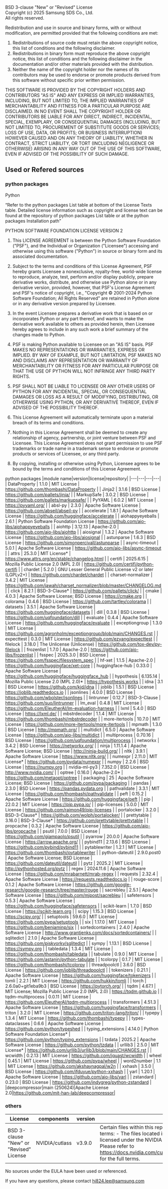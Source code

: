 BSD 3-clause "New" or "Revised" License  
Copyright (c) 2025 Samsung SDS Co., Ltd.  
All rights reserved.

Redistribution and use in source and binary forms, with or without modification, are permitted provided that the following conditions are met:

1. Redistributions of source code must retain the above copyright notice, this list of conditions and the following disclaimer.
2. Redistributions in binary form must reproduce the above copyright notice, this list of conditions and the following disclaimer in the documentation and/or other materials provided with the distribution.
3. Neither the name of the copyright holder nor the names of its contributors may be used to endorse or promote products derived from this software without specific prior written permission.  


THIS SOFTWARE IS PROVIDED BY THE COPYRIGHT HOLDERS AND CONTRIBUTORS "AS IS" AND ANY EXPRESS OR IMPLIED WARRANTIES, INCLUDING, BUT NOT LIMITED TO, THE IMPLIED WARRANTIES OF MERCHANTABILITY AND FITNESS FOR A PARTICULAR PURPOSE ARE DISCLAIMED. IN NO EVENT SHALL THE COPYRIGHT HOLDER OR CONTRIBUTORS BE LIABLE FOR ANY DIRECT, INDIRECT, INCIDENTAL, SPECIAL, EXEMPLARY, OR CONSEQUENTIAL DAMAGES (INCLUDING, BUT NOT LIMITED TO, PROCUREMENT OF SUBSTITUTE GOODS OR SERVICES; LOSS OF USE, DATA, OR PROFITS; OR BUSINESS INTERRUPTION) HOWEVER CAUSED AND ON ANY THEORY OF LIABILITY, WHETHER IN CONTRACT, STRICT LIABILITY, OR TORT (INCLUDING NEGLIGENCE OR OTHERWISE) ARISING IN ANY WAY OUT OF THE USE OF THIS SOFTWARE, EVEN IF ADVISED OF THE POSSIBILITY OF SUCH DAMAGE.

  
Used or Refered sources
----

### python packages

Python  

“Refer to the python packages List table at bottom of the License Texts table. Detailed license information such as copyright and license text can be found at the repository of python packages List table or at the python packages Installation path”


PYTHON SOFTWARE FOUNDATION LICENSE VERSION 2

1. This LICENSE AGREEMENT is between the Python Software Foundation ("PSF"), and
   the Individual or Organization ("Licensee") accessing and otherwise using this
   software ("Python") in source or binary form and its associated documentation.

2. Subject to the terms and conditions of this License Agreement, PSF hereby
   grants Licensee a nonexclusive, royalty-free, world-wide license to reproduce,
   analyze, test, perform and/or display publicly, prepare derivative works,
   distribute, and otherwise use Python alone or in any derivative
   version, provided, however, that PSF's License Agreement and PSF's notice of
   copyright, i.e., "Copyright © 2001-2024 Python Software Foundation; All Rights
   Reserved" are retained in Python alone or in any derivative version
   prepared by Licensee.

3. In the event Licensee prepares a derivative work that is based on or
   incorporates Python or any part thereof, and wants to make the
   derivative work available to others as provided herein, then Licensee hereby
   agrees to include in any such work a brief summary of the changes made to Python.

4. PSF is making Python available to Licensee on an "AS IS" basis.
   PSF MAKES NO REPRESENTATIONS OR WARRANTIES, EXPRESS OR IMPLIED.  BY WAY OF
   EXAMPLE, BUT NOT LIMITATION, PSF MAKES NO AND DISCLAIMS ANY REPRESENTATION OR
   WARRANTY OF MERCHANTABILITY OR FITNESS FOR ANY PARTICULAR PURPOSE OR THAT THE
   USE OF PYTHON WILL NOT INFRINGE ANY THIRD PARTY RIGHTS.

5. PSF SHALL NOT BE LIABLE TO LICENSEE OR ANY OTHER USERS OF PYTHON
   FOR ANY INCIDENTAL, SPECIAL, OR CONSEQUENTIAL DAMAGES OR LOSS AS A RESULT OF
   MODIFYING, DISTRIBUTING, OR OTHERWISE USING PYTHON, OR ANY DERIVATIVE
   THEREOF, EVEN IF ADVISED OF THE POSSIBILITY THEREOF.

6. This License Agreement will automatically terminate upon a material breach of
   its terms and conditions.

7. Nothing in this License Agreement shall be deemed to create any relationship
   of agency, partnership, or joint venture between PSF and Licensee.  This License
   Agreement does not grant permission to use PSF trademarks or trade name in a
   trademark sense to endorse or promote products or services of Licensee, or any
   third party.

8. By copying, installing or otherwise using Python, Licensee agrees
   to be bound by the terms and conditions of this License Agreement.



python packages
|module name|version|license|repository|
|---|---|---|---|
| DataProperty | 1.1.0 | MIT License | https://github.com/thombashi/DataProperty | 
| Jinja2 | 3.1.6 | BSD License | https://github.com/pallets/jinja/ | 
| MarkupSafe | 3.0.2 | BSD License | https://github.com/pallets/markupsafe/ | 
| PyYAML | 6.0.2 | MIT License | https://pyyaml.org/ | 
| absl-py | 2.3.0 | Apache Software License | https://github.com/abseil/abseil-py | 
| accelerate | 1.8.1 | Apache Software License | https://github.com/huggingface/accelerate | 
| aiohappyeyeballs | 2.6.1 | Python Software Foundation License | https://github.com/aio-libs/aiohappyeyeballs | 
| aiohttp | 3.12.13 | Apache-2.0 | https://github.com/aio-libs/aiohttp | 
| aiosignal | 1.3.2 | Apache Software License | https://github.com/aio-libs/aiosignal | 
| astunparse | 1.6.3 | BSD License | https://github.com/simonpercivall/astunparse | 
| async-timeout | 5.0.1 | Apache Software License | https://github.com/aio-libs/async-timeout | 
| attrs | 25.3.0 | MIT License* | https://www.attrs.org/en/stable/changelog.html | 
| certifi | 2025.6.15 | Mozilla Public License 2.0 (MPL 2.0) | https://github.com/certifi/python-certifi | 
| chardet | 5.2.0 | GNU Lesser General Public License v2 or later (LGPLv2+) | https://github.com/chardet/chardet | 
| charset-normalizer | 3.4.2 | MIT License | https://github.com/jawah/charset_normalizer/blob/master/CHANGELOG.md | 
| click | 8.2.1 | BSD-3-Clause* | https://github.com/pallets/click/ | 
| cmake | 4.0.3 | Apache Software License; BSD License | https://cmake.org | 
| colorama | 0.4.6 | BSD License | https://github.com/tartley/colorama | 
| datasets | 3.5.1 | Apache Software License | https://github.com/huggingface/datasets | 
| dill | 0.3.8 | BSD License | https://github.com/uqfoundation/dill | 
| evaluate | 0.4.4 | Apache Software License | https://github.com/huggingface/evaluate | 
| exceptiongroup | 1.3.0 | MIT License | https://github.com/agronholm/exceptiongroup/blob/main/CHANGES.rst | 
| expecttest | 0.3.0 | MIT License | https://github.com/ezyang/expecttest | 
| filelock | 3.18.0 | The Unlicense (Unlicense) | https://github.com/tox-dev/py-filelock | 
| frozenlist | 1.7.0 | Apache-2.0 | https://github.com/aio-libs/frozenlist | 
| fsspec | 2025.3.0 | BSD License | https://github.com/fsspec/filesystem_spec | 
| hf-xet | 1.1.5 | Apache-2.0 | https://github.com/huggingface/xet-core | 
| huggingface-hub | 0.33.0 | Apache Software License | https://github.com/huggingface/huggingface_hub | 
| hypothesis | 6.135.14 | Mozilla Public License 2.0 (MPL 2.0)* | https://hypothesis.works | 
| idna | 3.1 | BSD License | https://github.com/kjd/idna | 
| joblib | 1.5.1 | BSD License | https://joblib.readthedocs.io | 
| jsonlines | 4.0.0 | BSD License | https://github.com/wbolster/jsonlines | 
| lintrunner | 0.12.7 | BSD-3-Clause | https://github.com/suo/lintrunner | 
| lm_eval | 0.4.8 | MIT License | https://github.com/EleutherAI/lm-evaluation-harness | 
| lxml | 5.4.0 | BSD License | https://lxml.de/ | 
| mbstrdecoder | 1.1.4 | MIT License | https://github.com/thombashi/mbstrdecoder | 
| more-itertools | 10.7.0 | MIT License | https://github.com/more-itertools/more-itertools | 
| mpmath | 1.3.0 | BSD License | http://mpmath.org/ | 
| multidict | 6.5.0 | Apache Software License | https://github.com/aio-libs/multidict | 
| multiprocess | 0.70.16 | BSD License | https://github.com/uqfoundation/multiprocess | 
| networkx | 3.4.2 | BSD License | https://networkx.org/ | 
| ninja | 1.11.1.4 | Apache Software License; BSD License | http://ninja-build.org/ | 
| nltk | 3.9.1 | Apache Software License | https://www.nltk.org/ | 
| numexpr | 2.11.0 | MIT License* | https://github.com/pydata/numexpr | 
| numpy | 2.2.6 | BSD License | https://numpy.org | 
| nvidia-ml-py3 | 7.352.0 | BSD License | http://www.nvidia.com/ | 
| optree | 0.16.0 | Apache-2.0* | https://github.com/metaopt/optree | 
| packaging | 25 | Apache Software License; BSD License | https://github.com/pypa/packaging | 
| pandas | 2.3.0 | BSD License | https://pandas.pydata.org | 
| pathvalidate | 3.3.1 | MIT License | https://github.com/thombashi/pathvalidate | 
| peft | 0.15.2 | Apache Software License | https://github.com/huggingface/peft | 
| pip | 22.0.2 | MIT License | https://pip.pypa.io/ | 
| pip-licenses | 5.0.0 | MIT License | https://github.com/raimon49/pip-licenses | 
| portalocker | 3.2.0 | BSD-3-Clause* | https://github.com/wolph/portalocker/ | 
| prettytable | 3.16.0 | BSD-3-Clause* | https://github.com/prettytable/prettytable | 
| propcache | 0.3.2 | Apache Software License | https://github.com/aio-libs/propcache | 
| psutil | 7.0.0 | BSD License | https://github.com/giampaolo/psutil | 
| pyarrow | 20.0.0 | Apache Software License | https://arrow.apache.org/ | 
| pybind11 | 2.13.6 | BSD License | https://github.com/pybind/pybind11 | 
| pytablewriter | 1.2.1 | MIT License | https://github.com/thombashi/pytablewriter | 
| python-dateutil | 2.9.0.post0 | Apache Software License; BSD License | https://github.com/dateutil/dateutil | 
| pytz | 2025.2 | MIT License | http://pythonhosted.org/pytz | 
| regex | 2024.11.6 | Apache Software License | https://github.com/mrabarnett/mrab-regex | 
| requests | 2.32.4 | Apache Software License | https://requests.readthedocs.io | 
| rouge-score | 0.1.2 | Apache Software License | https://github.com/google-research/google-research/tree/master/rouge | 
| sacrebleu | 2.5.1 | Apache Software License | https://github.com/mjpost/sacrebleu | 
| safetensors | 0.5.3 | Apache Software License | https://github.com/huggingface/safetensors | 
| scikit-learn | 1.7.0 | BSD License | https://scikit-learn.org | 
| scipy | 1.15.3 | BSD License | https://scipy.org/ | 
| setuptools | 59.6.0 | MIT License | https://github.com/pypa/setuptools | 
| six | 1.17.0 | MIT License | https://github.com/benjaminp/six | 
| sortedcontainers | 2.4.0 | Apache Software License | http://www.grantjenks.com/docs/sortedcontainers/ | 
| sqlitedict | 2.1.0 | Apache Software License | https://github.com/piskvorky/sqlitedict | 
| sympy | 1.13.1 | BSD License | https://sympy.org | 
| tabledata | 1.3.4 | MIT License | https://github.com/thombashi/tabledata | 
| tabulate | 0.9.0 | MIT License | https://github.com/astanin/python-tabulate | 
| tcolorpy | 0.1.7 | MIT License | https://github.com/thombashi/tcolorpy | 
| threadpoolctl | 3.6.0 | BSD License | https://github.com/joblib/threadpoolctl | 
| tokenizers | 0.21.1 | Apache Software License | https://github.com/huggingface/tokenizers | 
| tomli | 2.2.1 | MIT License | https://github.com/hukkin/tomli | 
| torch | 2.6.0a0+git1eba9b3 | BSD License | https://pytorch.org/ | 
| tqdm | 4.67.1 | MIT License; Mozilla Public License 2.0 (MPL 2.0) | https://tqdm.github.io | 
| tqdm-multiprocess | 0.0.11 | MIT License | https://github.com/EleutherAI/tqdm-multiprocess | 
| transformers | 4.51.3 | Apache Software License | https://github.com/huggingface/transformers | 
| triton | 3.2.0 | MIT License | https://github.com/triton-lang/triton/ | 
| typepy | 1.3.4 | MIT License | https://github.com/thombashi/typepy | 
| types-dataclasses | 0.6.6 | Apache Software License | https://github.com/python/typeshed | 
| typing_extensions | 4.14.0 | Python Software Foundation License* | https://github.com/python/typing_extensions | 
| tzdata | 2025.2 | Apache Software License | https://github.com/python/tzdata | 
| urllib3 | 2.5.0 | MIT License* | https://github.com/urllib3/urllib3/blob/main/CHANGES.rst | 
| wcwidth | 0.2.13 | MIT License | https://github.com/jquast/wcwidth | 
| wheel | 0.45.1 | MIT License | https://github.com/pypa/wheel | 
| word2number | 1.1 | MIT License | https://github.com/akshaynagpal/w2n | 
| xxhash | 3.5.0 | BSD License | https://github.com/ifduyue/python-xxhash | 
| yarl | 1.20.1 | Apache Software License | https://github.com/aio-libs/yarl | 
| zstandard | 0.23.0 | BSD License | https://github.com/indygreg/python-zstandard | 
|deepcompressor|main (250624)|Apache License 2.0|https://github.com/mit-han-lab/deepcompressor|


### others

|License|components|version|license text |
|---|---|---|---|
| BSD 3-clause "New" or "Revised" License | NVIDIA/cutlass | v3.9.0 | Certain files within this repository are subject to separate licensing terms: - The files located in the `python/CuTeDSL` directory are licensed under the NVIDIA End User License Agreement (EULA). Please refer to https://docs.nvidia.com/cutlass/media/docs/pythonDSL/license.html for the full terms.  |

No sources under the EULA have been used or referenced.

If you have any questions, please contact hj824.lee@samsung.com

